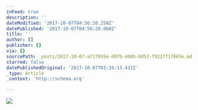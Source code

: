 ```yaml
---
inFeed: true
description: ''
dateModified: '2017-10-07T04:56:20.258Z'
datePublished: '2017-10-07T04:56:28.060Z'
title: ''
author: []
publisher: {}
via: {}
sourcePath: _posts/2017-10-07-a717655e-d97b-460b-8d53-f922ff1f865e.md
starred: false
datePublishedOriginal: '2017-10-07T03:34:13.432Z'
_type: Article
_context: 'http://schema.org'

---
```

<article style=""><img src="https://the-grid-user-content.s3-us-west-2.amazonaws.com/afe1a221-d10c-4ee2-8a72-0be64d8619c5.jpg" /></article>